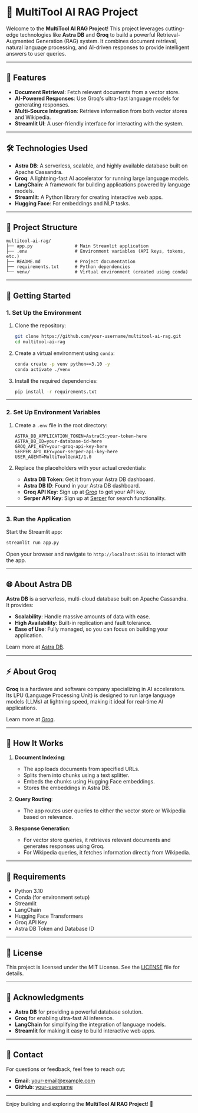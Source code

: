 # 🚀 MultiTool AI RAG Project

Welcome to the **MultiTool AI RAG Project**! This project leverages cutting-edge technologies like **Astra DB** and **Groq** to build a powerful Retrieval-Augmented Generation (RAG) system. It combines document retrieval, natural language processing, and AI-driven responses to provide intelligent answers to user queries.

---

## 🌟 Features

- **Document Retrieval**: Fetch relevant documents from a vector store.
- **AI-Powered Responses**: Use Groq's ultra-fast language models for generating responses.
- **Multi-Source Integration**: Retrieve information from both vector stores and Wikipedia.
- **Streamlit UI**: A user-friendly interface for interacting with the system.

---

## 🛠️ Technologies Used

- **Astra DB**: A serverless, scalable, and highly available database built on Apache Cassandra.
- **Groq**: A lightning-fast AI accelerator for running large language models.
- **LangChain**: A framework for building applications powered by language models.
- **Streamlit**: A Python library for creating interactive web apps.
- **Hugging Face**: For embeddings and NLP tasks.

---

## 📂 Project Structure

```
multitool-ai-rag/
├── app.py                # Main Streamlit application
├── .env                  # Environment variables (API keys, tokens, etc.)
├── README.md             # Project documentation
├── requirements.txt      # Python dependencies
└── venv/                 # Virtual environment (created using conda)
```

---

## 🚀 Getting Started

### 1. **Set Up the Environment**

1. Clone the repository:
   ```bash
   git clone https://github.com/your-username/multitool-ai-rag.git
   cd multitool-ai-rag
   ```

2. Create a virtual environment using `conda`:
   ```bash
   conda create -p venv python==3.10 -y
   conda activate ./venv
   ```

3. Install the required dependencies:
   ```bash
   pip install -r requirements.txt
   ```

---

### 2. **Set Up Environment Variables**

1. Create a `.env` file in the root directory:
   ```plaintext
   ASTRA_DB_APPLICATION_TOKEN=AstraCS:your-token-here
   ASTRA_DB_ID=your-database-id-here
   GROQ_API_KEY=your-groq-api-key-here
   SERPER_API_KEY=your-serper-api-key-here
   USER_AGENT=MultiToolGenAI/1.0
   ```

2. Replace the placeholders with your actual credentials:
   - **Astra DB Token**: Get it from your Astra DB dashboard.
   - **Astra DB ID**: Found in your Astra DB dashboard.
   - **Groq API Key**: Sign up at [Groq](https://groq.com/) to get your API key.
   - **Serper API Key**: Sign up at [Serper](https://serper.dev/) for search functionality.

---

### 3. **Run the Application**

Start the Streamlit app:
```bash
streamlit run app.py
```

Open your browser and navigate to `http://localhost:8501` to interact with the app.

---

## 🌐 About Astra DB

**Astra DB** is a serverless, multi-cloud database built on Apache Cassandra. It provides:
- **Scalability**: Handle massive amounts of data with ease.
- **High Availability**: Built-in replication and fault tolerance.
- **Ease of Use**: Fully managed, so you can focus on building your application.

Learn more at [Astra DB](https://astra.datastax.com/).

---

## ⚡ About Groq

**Groq** is a hardware and software company specializing in AI accelerators. Its LPU (Language Processing Unit) is designed to run large language models (LLMs) at lightning speed, making it ideal for real-time AI applications.

Learn more at [Groq](https://groq.com/).

---

## 📝 How It Works

1. **Document Indexing**:
   - The app loads documents from specified URLs.
   - Splits them into chunks using a text splitter.
   - Embeds the chunks using Hugging Face embeddings.
   - Stores the embeddings in Astra DB.

2. **Query Routing**:
   - The app routes user queries to either the vector store or Wikipedia based on relevance.

3. **Response Generation**:
   - For vector store queries, it retrieves relevant documents and generates responses using Groq.
   - For Wikipedia queries, it fetches information directly from Wikipedia.

---

## 📜 Requirements

- Python 3.10
- Conda (for environment setup)
- Streamlit
- LangChain
- Hugging Face Transformers
- Groq API Key
- Astra DB Token and Database ID

---

## 📄 License

This project is licensed under the MIT License. See the [LICENSE](LICENSE) file for details.

---

## 🙏 Acknowledgments

- **Astra DB** for providing a powerful database solution.
- **Groq** for enabling ultra-fast AI inference.
- **LangChain** for simplifying the integration of language models.
- **Streamlit** for making it easy to build interactive web apps.

---

## 📧 Contact

For questions or feedback, feel free to reach out:
- **Email**: your-email@example.com
- **GitHub**: [your-username](https://github.com/your-username)

---

Enjoy building and exploring the **MultiTool AI RAG Project**! 🎉
